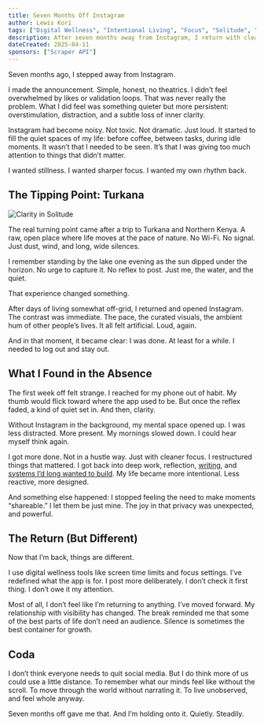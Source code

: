 ```yaml
---
title: Seven Months Off Instagram
author: Lewis Kori
tags: ["Digital Wellness", "Intentional Living", "Focus", "Solitude", "Self-awareness"]
description: After seven months away from Instagram, I return with clearer focus, quieter rhythms, and a deeper understanding of what it means to live unobserved. This is what I found in the silence.
dateCreated: 2025-04-11
sponsors: ["Scraper API"]
---
```


Seven months ago, I stepped away from Instagram.

I made the announcement. Simple, honest, no theatrics. I didn’t feel overwhelmed by likes or validation loops. That was never really the problem. What I did feel was something quieter but more persistent: overstimulation, distraction, and a subtle loss of inner clarity.

Instagram had become noisy. Not toxic. Not dramatic. Just loud. It started to fill the quiet spaces of my life: before coffee, between tasks, during idle moments. It wasn’t that I needed to be seen. It’s that I was giving too much attention to things that didn’t matter.

I wanted stillness. I wanted sharper focus. I wanted my own rhythm back.

## The Tipping Point: Turkana

![Clarity in Solitude](https://res.cloudinary.com/lewiskori/image/upload/f_auto,q_auto/v1/blog/c0ijtgxgochluh5uwxas)

The real turning point came after a trip to Turkana and Northern Kenya. A raw, open place where life moves at the pace of nature. No Wi-Fi. No signal. Just dust, wind, and long, wide silences.

I remember standing by the lake one evening as the sun dipped under the horizon. No urge to capture it. No reflex to post. Just me, the water, and the quiet.

That experience changed something.

After days of living somewhat off-grid, I returned and opened Instagram. The contrast was immediate. The pace, the curated visuals, the ambient hum of other people’s lives. It all felt artificial. Loud, again.

And in that moment, it became clear: I was done. At least for a while. I needed to log out and stay out.

## What I Found in the Absence

The first week off felt strange. I reached for my phone out of habit. My thumb would flick toward where the app used to be. But once the reflex faded, a kind of quiet set in. And then, clarity.

Without Instagram in the background, my mental space opened up. I was less distracted. More present. My mornings slowed down. I could hear myself think again.

I got more done. Not in a hustle way. Just with cleaner focus. I restructured things that mattered. I got back into deep work, reflection, [writing](blog/why-i-haven-t-blogged-in-years-and-how-i-m-overcoming-the-fear/), and [systems I’d long wanted to build](https://x.com/lewis_kihiu/status/1908972119414677942). My life became more intentional. Less reactive, more designed.

And something else happened: I stopped feeling the need to make moments “shareable.” I let them be just mine. The joy in that privacy was unexpected, and powerful.

## The Return (But Different)

Now that I’m back, things are different.

I use digital wellness tools like screen time limits and focus settings. I’ve redefined what the app is for. I post more deliberately. I don’t check it first thing. I don’t owe it my attention.

Most of all, I don’t feel like I’m returning to anything. I’ve moved forward. My relationship with visibility has changed. The break reminded me that some of the best parts of life don’t need an audience. Silence is sometimes the best container for growth.

## Coda

I don’t think everyone needs to quit social media. But I do think more of us could use a little distance. To remember what our minds feel like without the scroll. To move through the world without narrating it. To live unobserved, and feel whole anyway.

Seven months off gave me that. And I’m holding onto it. Quietly. Steadily.
